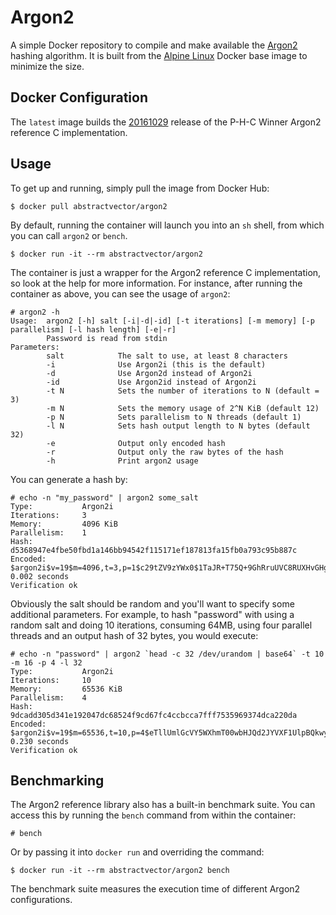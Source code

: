 # Argon2

A simple Docker repository to compile and make available the [Argon2](https://github.com/P-H-C/phc-winner-argon2) hashing algorithm. It is built from the [Alpine Linux](https://hub.docker.com/_/alpine/) Docker base image to minimize the size.

## Docker Configuration

The `latest` image builds the [20161029](https://github.com/P-H-C/phc-winner-argon2/releases/tag/20161029) release of the P-H-C Winner Argon2 reference C implementation.

## Usage

To get up and running, simply pull the image from Docker Hub:

```
$ docker pull abstractvector/argon2
```

By default, running the container will launch you into an `sh` shell, from which you can call `argon2` or `bench`.

```
$ docker run -it --rm abstractvector/argon2
```

The container is just a wrapper for the Argon2 reference C implementation, so look at the help for more information. For instance, after running the container as above, you can see the usage of `argon2`:

```
# argon2 -h
Usage:  argon2 [-h] salt [-i|-d|-id] [-t iterations] [-m memory] [-p parallelism] [-l hash length] [-e|-r]
        Password is read from stdin
Parameters:
        salt            The salt to use, at least 8 characters
        -i              Use Argon2i (this is the default)
        -d              Use Argon2d instead of Argon2i
        -id             Use Argon2id instead of Argon2i
        -t N            Sets the number of iterations to N (default = 3)
        -m N            Sets the memory usage of 2^N KiB (default 12)
        -p N            Sets parallelism to N threads (default 1)
        -l N            Sets hash output length to N bytes (default 32)
        -e              Output only encoded hash
        -r              Output only the raw bytes of the hash
        -h              Print argon2 usage
```

You can generate a hash by:

```
# echo -n "my_password" | argon2 some_salt
Type:           Argon2i
Iterations:     3
Memory:         4096 KiB
Parallelism:    1
Hash:           d5368947e4fbe50fbd1a146bb94542f115171ef187813fa15fb0a793c95b887c
Encoded:        $argon2i$v=19$m=4096,t=3,p=1$c29tZV9zYWx0$1TaJR+T75Q+9GhRruUVC8RUXHvGHgT+hX7Cnk8lbiHw
0.002 seconds
Verification ok
```

Obviously the salt should be random and you'll want to specify some additional parameters. For example, to hash "password" with using a random salt and doing 10 iterations, consuming 64MB, using four parallel threads and an output hash of 32 bytes, you would execute:

```
# echo -n "password" | argon2 `head -c 32 /dev/urandom | base64` -t 10 -m 16 -p 4 -l 32
Type:           Argon2i
Iterations:     10
Memory:         65536 KiB
Parallelism:    4
Hash:           9dcadd305d341e192047dc68524f9cd67fc4ccbcca7fff7535969374dca220da
Encoded:        $argon2i$v=19$m=65536,t=10,p=4$eTllUmlGcVY5WXhmT00wbHJQd2JYVXF1UlpBQkwyU1Z0aWk5M2JVTGQyND0$ncrdMF00HhkgR9xoUk+c1n/EzLzKf/91NZaTdNyiINo
0.230 seconds
Verification ok
```

## Benchmarking

The Argon2 reference library also has a built-in benchmark suite. You can access this by running the `bench` command from within the container:

```
# bench
```

Or by passing it into `docker run` and overriding the command:

```
$ docker run -it --rm abstractvector/argon2 bench
```

The benchmark suite measures the execution time of different Argon2 configurations.